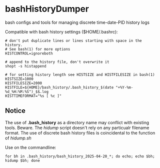 # bashHistoryDumper
bash configs and tools for managing discrete time-date-PID history logs

Compatible with bash history settings ($HOME/.bashrc):
```
# don't put duplicate lines or lines starting with space in the history.
# See bash(1) for more options
HISTCONTROL=ignoreboth

# append to the history file, don't overwrite it
shopt -s histappend

# for setting history length see HISTSIZE and HISTFILESIZE in bash(1)
HISTSIZE=1000
HISTFILESIZE=2000
HISTFILE=${HOME}/bash_history/.bash_history_$(date "+%Y-%m-%d_%H:%M:%S")_$$.log
HISTTIMEFORMAT="%s [ %c ]"
```
## Notice
The use of **.bash_history** as a directory name may conflict with existing tools. Beware. The *hidump* script doesn't rely on any particualr filename format. The use of discrete bash history files is coincidental to the function of *hidump.sh*

Use on the commandline:
```
for bh in .bash_history/bash_history_2025-04-20_*; do echo; echo $bh; hidump $bh; done

```
